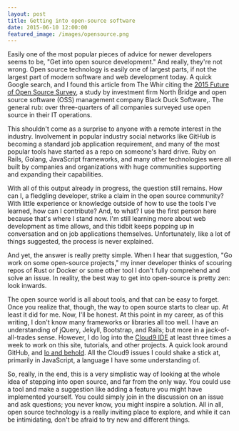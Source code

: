 ```yaml
---
layout: post
title: Getting into open-source software
date: 2015-06-10 12:00:00
featured_image: /images/opensource.png
---
```


Easily one of the most popular pieces of advice for newer developers seems to be, "Get into open source development." And really, they're not wrong. Open source technology is easily one of largest parts, if not the largest part of modern software and web development today. A quick Google search, and I found this article from The Whir citing the [2015 Future of Open Source Survey](http://www.thewhir.com/web-hosting-news/companies-embrace-open-source-software-for-scalability-and-security), a study by investment firm North Bridge and open source software (OSS) management company Black Duck Software,. The general rub: over three-quarters of all companies surveyed use open source in their IT operations. 

This shouldn't come as a surprise to anyone with a remote interest in the industry. Involvement in popular industry social networks like GitHub is becoming a standard job application requirement, and many of the most popular tools have started as a repo on someone's hard drive. Ruby on Rails, Golang, JavaScript frameworks, and many other technologies were all built by companies and organizations with huge communities supporting and expanding their capabilities. 

With all of this output already in progress, the question still remains. How can I, a fledgling developer, strike a claim in the open source community? With little experience or knowledge outside of how to use the tools I've learned, how can I contribute? And, to what? I use the first person here because that's where I stand now. I'm still learning more about web development as time allows, and this tidbit keeps popping up in conversation and on job applications themselves. Unfortunately, like a lot of things suggested, the process is never explained.

And yet, the answer is really pretty simple. When I hear that suggestion, "Go work on some open-source projects," my inner developer thinks of scouring repos of Rust or Docker or some other tool I don't fully comprehend and solve an issue. In reality, the best way to get into open-source is pretty zen: look inwards.

The open source world is all about tools, and that can be easy to forget. Once you realize that, though, the way to open source starts to clear up. At least it did for me. Now, I'll be honest. At this point in my career, as of this writing, I don't know many frameworks or libraries all too well. I have an understanding of jQuery, Jekyll, Bootstrap, and Rails; but more in a jack-of-all-trades sense. However, I do log into the [Cloud9 IDE](https://c9.io) at least three times a week to work on this site, tutorials, and other projects. A quick look around GitHub, and [lo and behold](https://github.com/c9). All the Cloud9 issues I could shake a stick at, primarily in JavaScript, a language I have some understanding of.

So, really, in the end, this is a very simplistic way of looking at the whole idea of stepping into open source, and far from the only way. You could use a tool and make a suggestion like adding a feature you might have implemented yourself. You could simply join in the discussion on an issue and ask questions; you never know, you might inspire a solution. All in all, open source technology is a really inviting place to explore, and while it can be intimidating, don't be afraid to try new and different things.